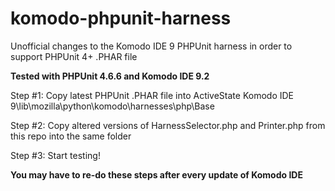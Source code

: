 # komodo-phpunit-harness
Unofficial changes to the Komodo IDE 9 PHPUnit harness in order to support PHPUnit 4+ .PHAR file

**Tested with PHPUnit 4.6.6 and Komodo IDE 9.2**

Step #1: Copy latest PHPUnit .PHAR file into ActiveState Komodo IDE 9\lib\mozilla\python\komodo\harnesses\php\Base

Step #2: Copy altered versions of HarnessSelector.php and Printer.php from this repo into the same folder

Step #3: Start testing!


**You may have to re-do these steps after every update of Komodo IDE**
